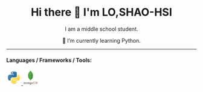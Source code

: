 <h1 align="center">Hi there 👋 I'm LO,SHAO-HSI</h1>
<p align="center"> I am a middle school student.</p>

<p align="center"> 🌱 I’m currently learning Python.<p align="center">

<hr>

#### Languages / Frameworks / Tools:  
<a href="https://www.python.org" target="_blank"> 
<img src="https://raw.githubusercontent.com/devicons/devicon/master/icons/python/python-original.svg" alt="python" width="40" height="40"/> 
</a>

<a href="https://www.mongodb.com/" target="_blank"> 
<img src="https://raw.githubusercontent.com/devicons/devicon/master/icons/mongodb/mongodb-original-wordmark.svg" alt="mongodb" width="40" height="40"/> 
</a> 
